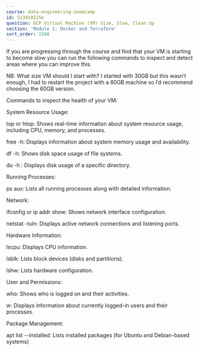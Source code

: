 ```yaml
---
course: data-engineering-zoomcamp
id: 513410225e
question: GCP Virtual Machine (VM) Size, Slow, Clean Up
section: 'Module 1: Docker and Terraform'
sort_order: 1500
---
```


If you are progressing through the course and find that your VM is starting to become slow you can run the following commands to inspect and detect areas where you can improve this.

NB: What size VM should I start with? I started with 30GB but this wasn’t enough, I had to restart the project with a 60GB machine so I’d recommend choosing the 60GB version.

Commands to inspect the health of your VM:

System Resource Usage:

top or htop: Shows real-time information about system resource usage, including CPU, memory, and processes.

free -h: Displays information about system memory usage and availability.

df -h: Shows disk space usage of file systems.

du -h <directory>: Displays disk usage of a specific directory.

Running Processes:

ps aux: Lists all running processes along with detailed information.

Network:

ifconfig or ip addr show: Shows network interface configuration.

netstat -tuln: Displays active network connections and listening ports.

Hardware Information:

lscpu: Displays CPU information.

lsblk: Lists block devices (disks and partitions).

lshw: Lists hardware configuration.

User and Permissions:

who: Shows who is logged on and their activities.

w: Displays information about currently logged-in users and their processes.

Package Management:

apt list --installed: Lists installed packages (for Ubuntu and Debian-based systems)

